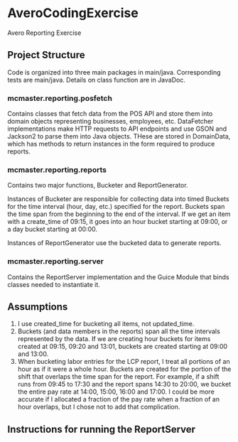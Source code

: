# AveroCodingExercise
Avero Reporting Exercise

## Project Structure
Code is organized into three main packages in main/java.  Corresponding tests are main/java.  Details on class function are in JavaDoc.

### mcmaster.reporting.posfetch
Contains classes that fetch data from the POS API and store them into domain objects representing businesses, employees, etc.  DataFetcher implementations make HTTP requests to API endpoints and use GSON and Jackson2 to parse them into Java objects.  THese are stored in DomainData, which has methods to return instances in the form required to produce reports.

### mcmaster.reporting.reports
Contains two major functions, Bucketer and ReportGenerator.  

Instances of Bucketer are responsible for collecting data into timed Buckets for the time interval (hour, day, etc.) specified for the report.  Buckets span the time span from the beginning to the end of the interval.  If we get an item with a create_time of 09:15, it goes into an hour bucket starting at 09:00, or a day bucket starting at 00:00.

Instances of ReportGenerator use the bucketed data to generate reports.

### mcmaster.reporting.server
Contains the ReportServer implementation and the Guice Module that binds classes needed to instantiate it.

## Assumptions
1. I use created_time for bucketing all items, not updated_time.
1. Buckets (and data members in the reports) span all the time intervals represented by the data.  If we are creating hour buckets for items created at 09:15, 09:20 and 13:01, buckets are created starting at 09:00 and 13:00.
1. When bucketing labor entries for the LCP report, I treat all portions of an hour as if it were a whole hour.  Buckets are created for the portion of the shift that overlaps the time span for the report.  For example, if a shift runs from 09:45 to 17:30 and the report spans 14:30 to 20:00, we bucket the entire pay rate at 14:00, 15:00,  16:00 and 17:00.  I could be more accurate if I allocated a fraction of the pay rate when a fraction of an hour overlaps, but I chose not to add that complication.

## Instructions for running the ReportServer
